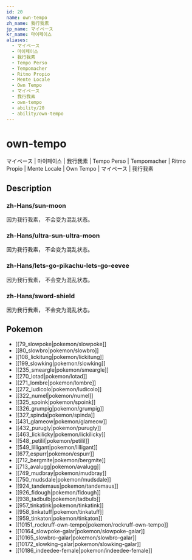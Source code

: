 ```yaml
---
id: 20
name: own-tempo
zh_name: 我行我素
jp_name: マイペース
kr_name: 마이페이스
aliases:
  - マイペース
  - 마이페이스
  - 我行我素
  - Tempo Perso
  - Tempomacher
  - Ritmo Propio
  - Mente Locale
  - Own Tempo
  - マイペース
  - 我行我素
  - own-tempo
  - ability/20
  - ability/own-tempo
---
```

# own-tempo

マイペース | 마이페이스 | 我行我素 | Tempo Perso | Tempomacher | Ritmo Propio | Mente Locale | Own Tempo | マイペース | 我行我素

## Description

### zh-Hans/sun-moon

因为我行我素，
不会变为混乱状态。

### zh-Hans/ultra-sun-ultra-moon

因为我行我素，
不会变为混乱状态。

### zh-Hans/lets-go-pikachu-lets-go-eevee

因为我行我素，
不会变为混乱状态。

### zh-Hans/sword-shield

因为我行我素，
不会变为混乱状态。

## Pokemon

- [[79_slowpoke|pokemon/slowpoke]]
- [[80_slowbro|pokemon/slowbro]]
- [[108_lickitung|pokemon/lickitung]]
- [[199_slowking|pokemon/slowking]]
- [[235_smeargle|pokemon/smeargle]]
- [[270_lotad|pokemon/lotad]]
- [[271_lombre|pokemon/lombre]]
- [[272_ludicolo|pokemon/ludicolo]]
- [[322_numel|pokemon/numel]]
- [[325_spoink|pokemon/spoink]]
- [[326_grumpig|pokemon/grumpig]]
- [[327_spinda|pokemon/spinda]]
- [[431_glameow|pokemon/glameow]]
- [[432_purugly|pokemon/purugly]]
- [[463_lickilicky|pokemon/lickilicky]]
- [[548_petilil|pokemon/petilil]]
- [[549_lilligant|pokemon/lilligant]]
- [[677_espurr|pokemon/espurr]]
- [[712_bergmite|pokemon/bergmite]]
- [[713_avalugg|pokemon/avalugg]]
- [[749_mudbray|pokemon/mudbray]]
- [[750_mudsdale|pokemon/mudsdale]]
- [[924_tandemaus|pokemon/tandemaus]]
- [[926_fidough|pokemon/fidough]]
- [[938_tadbulb|pokemon/tadbulb]]
- [[957_tinkatink|pokemon/tinkatink]]
- [[958_tinkatuff|pokemon/tinkatuff]]
- [[959_tinkaton|pokemon/tinkaton]]
- [[10151_rockruff-own-tempo|pokemon/rockruff-own-tempo]]
- [[10164_slowpoke-galar|pokemon/slowpoke-galar]]
- [[10165_slowbro-galar|pokemon/slowbro-galar]]
- [[10172_slowking-galar|pokemon/slowking-galar]]
- [[10186_indeedee-female|pokemon/indeedee-female]]

